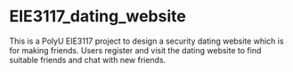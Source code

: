# EIE3117_dating_website
This is a PolyU EIE3117 project to design a security dating website which is for making friends. Users register and visit the dating website to find suitable friends and chat with new friends.

